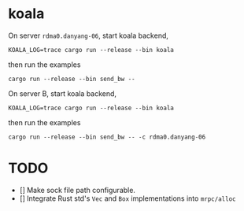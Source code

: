# koala

On server `rdma0.danyang-06`, start koala backend,
```
KOALA_LOG=trace cargo run --release --bin koala
```

then run the examples
```
cargo run --release --bin send_bw --
```


On server B, start koala backend,
```
KOALA_LOG=trace cargo run --release --bin koala
```

then run the examples
```
cargo run --release --bin send_bw -- -c rdma0.danyang-06
```


# TODO
- [] Make sock file path configurable.
- [] Integrate Rust std's `Vec` and `Box` implementations into `mrpc/alloc`